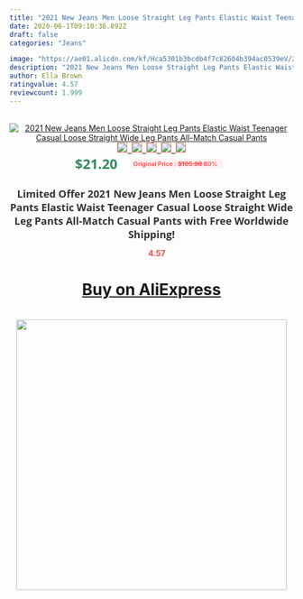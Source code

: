 ```yaml
---
title: "2021 New Jeans Men Loose Straight Leg Pants Elastic Waist Teenager Casual Loose Straight Wide Leg Pants All-Match Casual Pants"
date: 2020-06-1T09:10:36.892Z
draft: false
categories: "Jeans"

image: "https://ae01.alicdn.com/kf/Hca5301b3bcdb4f7c82604b394ac0539eV/2021-New-Jeans-Men-Loose-Straight-Leg-Pants-Elastic-Waist-Teenager-Casual-Loose-Straight-Wide-Leg.jpg"
description: "2021 New Jeans Men Loose Straight Leg Pants Elastic Waist Teenager Casual Loose Straight Wide Leg Pants All-Match Casual Pants"
author: Ella Brown
ratingvalue: 4.57
reviewcount: 1.999
---
```

<br>
<div style="text-align: center;">
<a href="https://s.click.aliexpress.com/e/_AFt93R" target="_blank" rel="nofollow noopener noreferrer"><img alt="2021 New Jeans Men Loose Straight Leg Pants Elastic Waist Teenager Casual Loose Straight Wide Leg Pants All-Match Casual Pants" class="magnifier-image" src="https://ae01.alicdn.com/kf/Hca5301b3bcdb4f7c82604b394ac0539eV/2021-New-Jeans-Men-Loose-Straight-Leg-Pants-Elastic-Waist-Teenager-Casual-Loose-Straight-Wide-Leg.jpg_640x640.jpg">
<br>
<img style="border:1px solid salmon" src="https://ae01.alicdn.com/kf/Hca5301b3bcdb4f7c82604b394ac0539eV/2021-New-Jeans-Men-Loose-Straight-Leg-Pants-Elastic-Waist-Teenager-Casual-Loose-Straight-Wide-Leg.jpg_120x120.jpg">&nbsp;&nbsp;<img style="border:1px solid salmon" src="https://ae01.alicdn.com/kf/Hf97ff09832234ca6b05448153ddb856aL/2021-New-Jeans-Men-Loose-Straight-Leg-Pants-Elastic-Waist-Teenager-Casual-Loose-Straight-Wide-Leg.jpg_120x120.jpg">&nbsp;&nbsp;<img style="border:1px solid salmon" src="https://ae01.alicdn.com/kf/H40c0211f27a84596952bf2a4c5729389u/2021-New-Jeans-Men-Loose-Straight-Leg-Pants-Elastic-Waist-Teenager-Casual-Loose-Straight-Wide-Leg.jpg_120x120.jpg">&nbsp;&nbsp;<img style="border:1px solid salmon" src="https://ae01.alicdn.com/kf/Hebd200afbc224c379d8370ecf6b56d8bu/2021-New-Jeans-Men-Loose-Straight-Leg-Pants-Elastic-Waist-Teenager-Casual-Loose-Straight-Wide-Leg.jpg_120x120.jpg">&nbsp;&nbsp;<img style="border:1px solid salmon" src="https://ae01.alicdn.com/kf/Hae14688a8da34713bb00315500864928f/2021-New-Jeans-Men-Loose-Straight-Leg-Pants-Elastic-Waist-Teenager-Casual-Loose-Straight-Wide-Leg.jpg_120x120.jpg"></a></div><br0>
<div style="text-align: center;"><span style="background-color: white; border: 0px; box-sizing: border-box; color: seagreen; display: inline-block; font-family: &quot;open sans&quot; , &quot;arial&quot; , &quot;helvetica&quot; , sans-serif , &quot;heiti&quot;; font-size: 24px; font-stretch: inherit; font-weight: 700; line-height: inherit; margin: 0px 10px 0px 0px; padding: 0px; vertical-align: middle;">$21.20 </span>
<span style="background: rgb(255 , 241 , 241); border-radius: 3px; border: 0px; box-sizing: border-box; color: #ff4747; display: inline-block; font-family: inherit; font-size: 12px; font-stretch: inherit; font-style: inherit; font-variant: inherit; font-weight: 600; line-height: inherit; margin: 0px; padding: 2px 5px; transform: scale(0.9); vertical-align: middle;">Original Price : <b style="text-decoration: line-through;">$105.98 </b> 80%&nbsp;&nbsp;</span></div>
<h1 style="color: #333333; display: inline-block; font-family: &quot;open sans&quot; , &quot;arial&quot; , &quot;helvetica&quot; , sans-serif , &quot;heiti&quot;; font-size: 18px; font-stretch: inherit; font-weight: 700; text-align: center;">Limited Offer 2021 New Jeans Men Loose Straight Leg Pants Elastic Waist Teenager Casual Loose Straight Wide Leg Pants All-Match Casual Pants with Free Worldwide Shipping!</h1>
<div style="color: #ff4747; text-align: center;">
<img src="https://4.bp.blogspot.com/-M0ZcTcb-5uY/XleCXlxnR4I/AAAAAAAAAEc/OrjgMkXV1oMQFaCRZj5HQwOCBcu3w1FegCPcBGAYYCw/s1600/star.png" style="height: 15px;">&nbsp;<b>4.57</b></div>
<div class="button_cont" align="center"><a class="buynow_a" href="https://s.click.aliexpress.com/e/_AFt93R" target="_blank" rel="nofollow noopener noreferrer"><H1>Buy on AliExpress</H1></a></div><br>
<div class="separator" style="clear: both; text-align: center;">
<img src="https://lh3.googleusercontent.com/-pTy5HemUv9M/XlePHvY0dAI/AAAAAAAAAE4/0nX5iRUoIWY8eMW9Dpxeirr157OZliDIgCLcBGAsYHQ/s1600/badge.gif" width="480">
</div>
